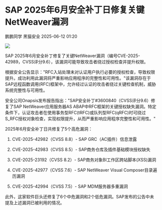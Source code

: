 #  SAP 2025年6月安全补丁日修复关键NetWeaver漏洞  
鹏鹏同学  黑猫安全   2025-06-12 01:20  
  
![](https://mmbiz.qpic.cn/sz_mmbiz_png/8dBEfDPEceibIHGEHhMzClCFv0WQBE8TGbvCjae2LEklBZD5j4Pxu5LoiaicOE8JGXDbGFKRLibj6ZGy89uo6B0wrQ/640?wx_fmt=png&from=appmsg "")  
  
SAP 2025年6月安全补丁修复了关键NetWeaver漏洞（编号CVE-2025-42989，CVSS评分9.6），该漏洞可能导致攻击者绕过授权检查并提升权限。  
  
根据安全公告显示："RFC入站处理未对认证用户执行必要的授权检查，导致权限提升。成功利用此漏洞将严重影响应用程序的完整性和可用性。"该漏洞存在于SAP远程函数调用(RFC)框架中，允许经过认证的攻击者绕过关键检查机制，威胁系统完整性与可用性。  
  
安全公司Onapsis发布报告指出："SAP安全补丁#3600840（CVSS评分9.6）修复了SAP NetWeaver应用服务器AS ABAP中RFC框架的关键授权缺失漏洞。特定条件下，认证攻击者在使用事务型RFC(tRFC)或队列型RFC(qRFC)时可绕过S_RFC授权对象检查，实现权限提升，从而严重影响应用程序完整性和可用性。"  
  
2025年6月安全补丁日共修复了5个高危漏洞：  
1. CVE-2025-42982（CVSS 8.8）- SAP GRC（AC插件）信息泄露  
  
1. CVE-2025-42983（CVSS 8.5）- SAP商务仓库及插件基础模块授权缺失  
  
1. CVE-2025-23192（CVSS 8.2）- SAP商务对象BI工作区跨站脚本(XSS)漏洞  
  
1. CVE-2025-42977（CVSS 7.6）- SAP NetWeaver Visual Composer目录遍历漏洞  
  
1. CVE-2025-42994（CVSS 7.5）- SAP MDM服务器多重漏洞  
  
此外，这家软件巨头还修复了6个中危漏洞和2个低危漏洞。SAP发布的公告中未提及上述漏洞已被利用的情况。  
  
  
